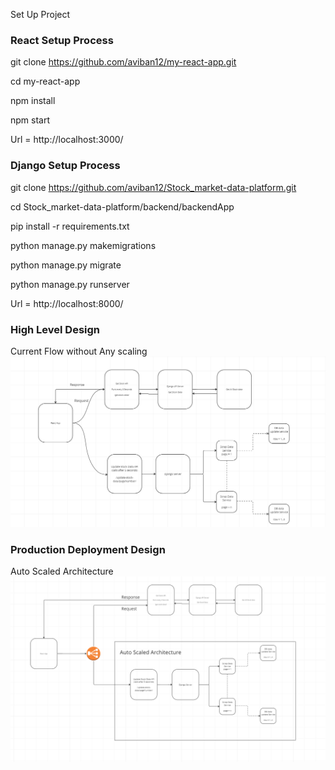 Set Up Project

### React Setup Process ###

git clone https://github.com/aviban12/my-react-app.git

cd my-react-app

npm install

npm start

Url = http://localhost:3000/

### Django Setup Process ###

git clone https://github.com/aviban12/Stock_market-data-platform.git

cd Stock_market-data-platform/backend/backendApp

pip install -r requirements.txt

python manage.py makemigrations

python manage.py migrate

python manage.py runserver

Url = http://localhost:8000/

### High Level Design ###

Current Flow without Any scaling
![Flow Diagram](image.png)

### Production Deployment Design ###

Auto Scaled Architecture
![](image-1.png)